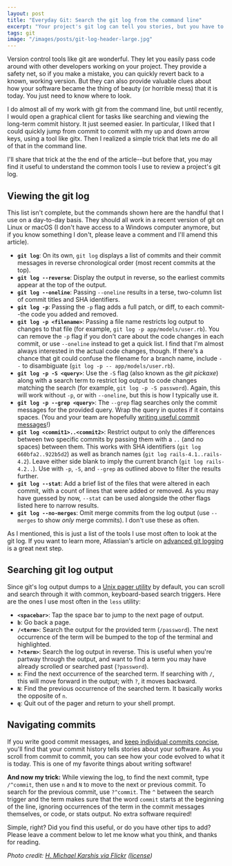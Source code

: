 ```yaml
---
layout: post
title: "Everyday Git: Search the git log from the command line"
excerpt: "Your project's git log can tell you stories, but you have to know how to look for them. Here's how I explore a code base's history, using built-in command line tools."
tags: git
image: "/images/posts/git-log-header-large.jpg"
---
```


Version control tools like git are wonderful. They let you easily pass code around with other developers working on your project. They provide a safety net, so if you make a mistake, you can quickly revert back to a known, working version. But they can also provide valuable clues about how your software became the thing of beauty (or horrible mess) that it is today. You just need to know where to look.

I do almost all of my work with git from the command line, but until recently, I would open a graphical client for tasks like searching and viewing the long-term commit history. It just seemed easier. In particular, I liked that I could quickly jump from commit to commit with my up and down arrow keys, using a tool like gitx. Then I realized a simple trick that lets me do all of that in the command line.

I'll share that trick at the the end of the article--but before that, you may find it useful to understand the common tools I use to review a project's git log.

## Viewing the git log

This list isn't complete, but the commands shown here are the handful that I use on a day-to-day basis. They should all work in a recent version of git on Linux or macOS (I don't have access to a Windows computer anymore, but if you know something I don't, please leave a comment and I'll amend this article).

- **`git log`**: On its own, `git log` displays a list of commits and their commit messages in reverse chronological order (most recent commits at the top).
- **`git log --reverse`**: Display the output in reverse, so the earliest commits appear at the top of the output.
- **`git log --oneline`**: Passing `--oneline` results in a terse, two-column list of commit titles and SHA identifiers.
- **`git log -p`**: Passing the `-p` flag adds a full patch, or diff, to each commit--the code you added and removed.
- **`git log -p <filename>`**: Passing a file name restricts log output to changes to that file (for example, `git log -p app/models/user.rb`). You can remove the `-p` flag if you don't care about the code changes in each commit, or use `--oneline` instead to get a quick list. I find that I'm almost always interested in the actual code changes, though. If there's a chance that git could confuse the filename for a branch name, include `--` to disambiguate (`git log -p -- app/models/user.rb`).
- **`git log -p -S <query>`**: Use the `-S` flag (also known as the *git pickaxe*) along with a search term to restrict log output to code changes matching the search (for example, `git log -p -S password`). Again, this will work without `-p`, or with `--oneline`, but this is how I typically use it.
- **`git log -p --grep <query>`**: The `--grep` flag searches only the commit messages for the provided query. Wrap the query in quotes if it contains spaces. (You and your team are hopefully [writing useful commit messages](http://tbaggery.com/2008/04/19/a-note-about-git-commit-messages.html)!)
- **`git log <commit1>..<commit2>`**: Restrict output to only the differences between two specific commits by passing them with a `..` (and no spaces) between them. This works with SHA identifiers (`git log 660bfa2..922b5d2`) as well as branch names (`git log rails-4.1..rails-4.2`). Leave either side blank to imply the current branch (`git log rails-4.2..`). Use with `-p`, `-S`, and `--grep` as outlined above to filter the results further.
- **`git log --stat`**: Add a brief list of the files that were altered in each commit, with a count of lines that were added or removed. As you may have guessed by now, `--stat` can be used alongside the other flags listed here to narrow results.
- **`git log --no-merges`**: Omit merge commits from the log output (use `--merges` to show *only* merge commits). I don't use these as often.

As I mentioned, this is just a list of the tools I use most often to look at the git log. If you want to learn more, Atlassian's article on [advanced git logging](https://www.atlassian.com/git/tutorials/git-log) is a great next step.

## Searching git log output

Since git's log output dumps to a [Unix pager utility](https://en.wikipedia.org/wiki/Terminal_pager) by default, you can scroll and search through it with common, keyboard-based search triggers. Here are the ones I use most often in the `less` utility:

- **`<spacebar>`**: Tap the space bar to jump to the next page of output.
- **`b`**: Go back a page.
- **`/<term>`**: Search the output for the provided term (`/password`). The next occurrence of the term will be bumped to the top of the terminal and highlighted.
- **`?<term>`**: Search the log output in reverse. This is useful when you're partway through the output, and want to find a term you may have already scrolled or searched past (`?password`).
- **`n`**: Find the next occurrence of the searched term. If searching with `/`, this will move forward in the output; with `?`, it moves backward.
- **`N`**: Find the previous occurrence of the searched term. It basically works the opposite of `n`.
- **`q`**: Quit out of the pager and return to your shell prompt.

## Navigating commits

If you write good commit messages, and [keep individual commits concise](http://johnkary.net/blog/git-add-p-the-most-powerful-git-feature-youre-not-using-yet/), you'll find that your commit history tells stories about your software. As you scroll from commit to commit, you can see how your code evolved to what it is today. This is one of my favorite things about writing software!

**And now my trick:** While viewing the log, to find the next commit, type `/^commit`, then use `n` and `N` to move to the next or previous commit. To search for the previous commit, use `?^commit`. The `^` between the search trigger and the term makes sure that the word `commit` starts at the beginning of the line, ignoring occurrences of the term in the commit messages themselves, or code, or stats output. No extra software required!

Simple, right? Did you find this useful, or do you have other tips to add? Please leave a comment below to let me know what you think, and thanks for reading.

*Photo credit: [H. Michael Karshis via Flickr](https://www.flickr.com/photos/48889115061@N01/29330647181/) ([license](https://creativecommons.org/licenses/by/2.0/))*
